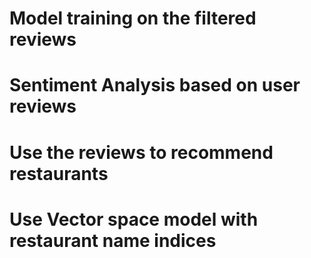 # Model training on the filtered reviews
# Sentiment Analysis based on user reviews 
# Use the reviews to recommend restaurants
# Use Vector space model with restaurant name indices